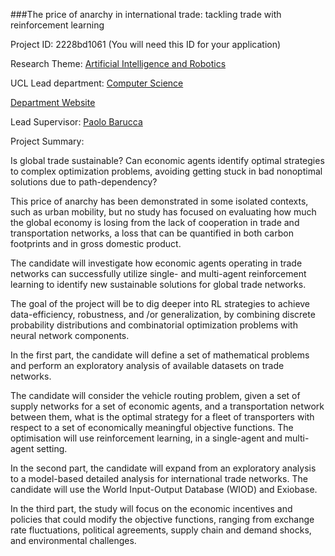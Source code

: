 ###The price of anarchy in international trade: tackling trade with reinforcement learning

Project ID: 2228bd1061
(You will need this ID for your application)

Research Theme: [Artificial Intelligence and Robotics](../themes/artificial-intelligence-and-robotics.md)

UCL Lead department: [Computer Science](../departments/computer-science.md)

[Department Website](https://www.ucl.ac.uk/computer-science)

Lead Supervisor: [Paolo Barucca](https://iris.ucl.ac.uk/iris/browse/profile?upi=PBARU26)

Project Summary:

Is global trade sustainable? Can economic agents identify optimal strategies to complex optimization problems, avoiding getting stuck in bad nonoptimal solutions due to path-dependency? 
 
 This price of anarchy has been demonstrated in some isolated contexts, such as urban mobility, but no study has focused on evaluating how much the global economy is losing from the lack of cooperation in trade and transportation networks, a loss that can be quantified in both carbon footprints and in gross domestic product. 
 
 The candidate will investigate how economic agents operating in trade networks can successfully utilize single- and multi-agent reinforcement learning to identify new sustainable solutions for global trade networks. 
 
 The goal of the project will be to dig deeper into RL strategies to achieve data-efficiency, robustness, and /or generalization, by combining discrete probability distributions and combinatorial optimization problems with neural network components. 
 
 In the first part, the candidate will define a set of mathematical problems and perform an exploratory analysis of available datasets on trade networks. 
 
 The candidate will consider the vehicle routing problem, given a set of supply networks for a set of economic agents, and a transportation network between them, what is the optimal strategy for a fleet of transporters with respect to a set of economically meaningful objective functions. The optimisation will use reinforcement learning, in a single-agent and multi-agent setting. 
 
 In the second part, the candidate will expand from an exploratory analysis to a model-based detailed analysis for international trade networks. The candidate will use the World Input-Output Database (WIOD) and Exiobase. 
 
 In the third part, the study will focus on the economic incentives and policies that could modify the objective functions, ranging from exchange rate fluctuations, political agreements, supply chain and demand shocks, and environmental challenges.